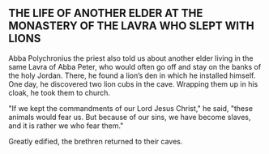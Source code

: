 ## THE LIFE OF ANOTHER ELDER AT THE MONASTERY OF THE LAVRA WHO SLEPT WITH LIONS

Abba Polychronius the priest also told us about another elder living in the same Lavra of Abba Peter, who would often go off and stay on the banks of the holy Jordan. There, he found a lion’s den in which he installed himself. One day, he discovered two lion cubs in the cave. Wrapping them up in his cloak, he took them to church. 

"If we kept the commandments of our Lord Jesus Christ," he said, "these animals would fear us. But because of our sins, we have become slaves, and it is rather we who fear them." 

Greatly edified, the brethren returned to their caves.
